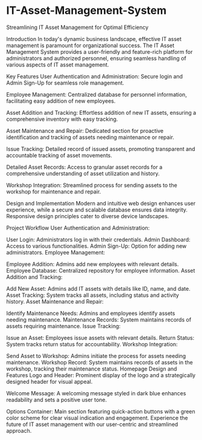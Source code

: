 # IT-Asset-Management-System

Streamlining IT Asset Management for Optimal Efficiency

Introduction
In today's dynamic business landscape, effective IT asset management is paramount for organizational success. The IT Asset Management System provides a user-friendly and feature-rich platform for administrators and authorized personnel, ensuring seamless handling of various aspects of IT asset management.

Key Features
User Authentication and Administration: Secure login and Admin Sign-Up for seamless role management.

Employee Management: Centralized database for personnel information, facilitating easy addition of new employees.

Asset Addition and Tracking: Effortless addition of new IT assets, ensuring a comprehensive inventory with easy tracking.

Asset Maintenance and Repair: Dedicated section for proactive identification and tracking of assets needing maintenance or repair.

Issue Tracking: Detailed record of issued assets, promoting transparent and accountable tracking of asset movements.

Detailed Asset Records: Access to granular asset records for a comprehensive understanding of asset utilization and history.

Workshop Integration: Streamlined process for sending assets to the workshop for maintenance and repair.

Design and Implementation
Modern and intuitive web design enhances user experience, while a secure and scalable database ensures data integrity. Responsive design principles cater to diverse device landscapes.

Project Workflow
User Authentication and Administration:

User Login: Administrators log in with their credentials.
Admin Dashboard: Access to various functionalities.
Admin Sign-Up: Option for adding new administrators.
Employee Management:

Employee Addition: Admins add new employees with relevant details.
Employee Database: Centralized repository for employee information.
Asset Addition and Tracking:

Add New Asset: Admins add IT assets with details like ID, name, and date.
Asset Tracking: System tracks all assets, including status and activity history.
Asset Maintenance and Repair:

Identify Maintenance Needs: Admins and employees identify assets needing maintenance.
Maintenance Records: System maintains records of assets requiring maintenance.
Issue Tracking:

Issue an Asset: Employees issue assets with relevant details.
Return Status: System tracks return status for accountability.
Workshop Integration:

Send Asset to Workshop: Admins initiate the process for assets needing maintenance.
Workshop Record: System maintains records of assets in the workshop, tracking their maintenance status.
Homepage Design and Features
Logo and Header: Prominent display of the logo and a strategically designed header for visual appeal.

Welcome Message: A welcoming message styled in dark blue enhances readability and sets a positive user tone.

Options Container: Main section featuring quick-action buttons with a green color scheme for clear visual indication and engagement.
Experience the future of IT asset management with our user-centric and streamlined approach.
